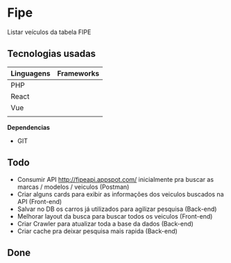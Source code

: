 # Fipe

Listar veículos da tabela FIPE

## Tecnologias usadas

| Linguagens | Frameworks    
|:-----------|:-----------
| PHP        |              
| React      |              
| Vue        |              
|            |             


**Dependencias**

- GIT

## Todo
- Consumir API http://fipeapi.appspot.com/ inicialmente pra buscar as marcas / modelos / veiculos (Postman)
- Criar alguns cards para exibir as informações dos veiculos buscados na API (Front-end)
- Salvar no DB os carros já utilizados para agilizar pesquisa (Back-end)
- Melhorar layout da busca para buscar todos os veiculos (Front-end)
- Criar Crawler para atualizar toda a base da dados (Back-end)
- Criar cache pra deixar pesquisa mais rapida (Back-end)

## Done